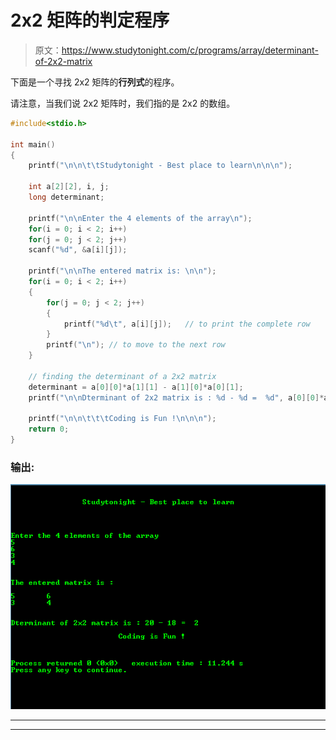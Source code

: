 # 2x2 矩阵的判定程序

> 原文：<https://www.studytonight.com/c/programs/array/determinant-of-2x2-matrix>

下面是一个寻找 2x2 矩阵的**行列式**的程序。

请注意，当我们说 2x2 矩阵时，我们指的是 2x2 的数组。

```cpp
#include<stdio.h>

int main()
{
    printf("\n\n\t\tStudytonight - Best place to learn\n\n\n");

    int a[2][2], i, j;
    long determinant;

    printf("\n\nEnter the 4 elements of the array\n");
    for(i = 0; i < 2; i++)
    for(j = 0; j < 2; j++)
    scanf("%d", &a[i][j]);

    printf("\n\nThe entered matrix is: \n\n");
    for(i = 0; i < 2; i++)
    {
        for(j = 0; j < 2; j++)
        {
            printf("%d\t", a[i][j]);   // to print the complete row
        }
        printf("\n"); // to move to the next row
    }

    // finding the determinant of a 2x2 matrix
    determinant = a[0][0]*a[1][1] - a[1][0]*a[0][1];
    printf("\n\nDterminant of 2x2 matrix is : %d - %d =  %d", a[0][0]*a[1][1], a[1][0]*a[0][1], determinant);

    printf("\n\n\t\t\tCoding is Fun !\n\n\n");
    return 0;
}
```

### 输出:

![C program to find Determinant of 2X2 Matrix](img/3db4804c7ecc8e9067412e1ac4050551.png)

* * *

* * *